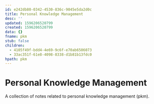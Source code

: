 ```yaml
---
id: e242db80-0342-4530-836c-9045e5da2d0c
title: Personal Knowledge Management
desc: ''
updated: 1596206520799
created: 1596206520799
data: {}
fname: pkm
stub: false
children:
  - 4105f49f-bdd4-4e69-9c6f-e70ab6506073
  - 33ac351f-61e8-4098-8338-d1b81b13fdc0
hpath: pkm
---
```

# Personal Knowledge Management

A collection of notes related to personal knowledge management (pkm). 
